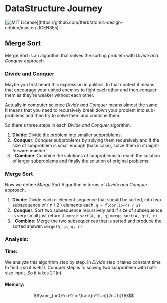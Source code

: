 ﻿# DataStructure Journey
[![MIT License](https://img.shields.io/apm/l/atomic-design-ui.svg?)](https://github.com/tterb/atomic-design-ui/blob/master/LICENSEs)  
  
## Merge Sort
Merge Sort is an algorithm that solves the sorting problem with *Divide and Conquer* approach.
### Divide and Conquer
Maybe you first heard this expression in politics. In that context it means that encourage your united enemies to fight each other and then conquer them as they're weaker without each other.

Actually in computer science *Divide and Conquer* means almost the same. It means that you need to recursively break down your problem into sub-problems and then try to solve them and combine them.

So there's three steps in each *Divide and Conquer* algorithm.

 1. **Divide**:
 Divide the problem into smaller subproblems.
 2. :**Conquer**:
 Conquer subproblems by solving them recursively and if the size of subproblem is small enough (base case), solve them in straight-forward manner.
 3. : **Combine**:
 Combine the solutions of subproblems to reach the solution of larger subproblems and finally the solution of original problems.

### Merge Sort
Now we define *Merge Sort* Algorithm in terms of *Divide and Conquer* approach.

 1. **Divide**:
 Divide each n-element sequence that should be sorted, into two subsequence of ( n / 2 ) elements each.
`q = floor((p+r) / 2)`
 2. :**Conquer**:
 Sort two subsequence recursively and if size of subsequence is very small just return it.
 `merge_sort(A, p, q)`
 `merge_sort(A, q+1, r)`
 3. : **Combine**:
 Merge the two subsequences that is sorted and produce the sorted answer.
 `merge(A, p, q, r)`
### Analysis:
#### Time:
We analyze this algorithm step by step. In *Divide* step it takes constant time to find `q` so it is &theta;(1).  Conquer step is to solving two subproblem with half-size input. So it takes 2T(n).


#### Memory:

$$\sum_{i=0}^n i^2 = \frac{(n^2+n)(2n+1)}{6}$$

<script type="text/javascript" src="http://cdn.mathjax.org/mathjax/latest/MathJax.js?config=default"></script>
